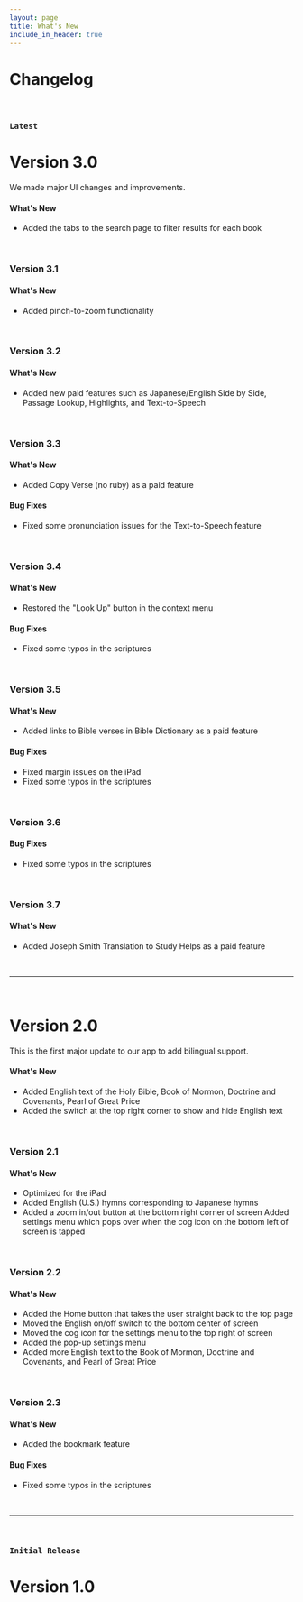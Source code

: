 ```yaml
---
layout: page
title: What's New
include_in_header: true
---
```


# Changelog

<br>

### `Latest`
# **Version 3.0**
We made major UI changes and improvements.

#### What's New
- Added the tabs to the search page to filter results for each book

<br>

### **Version 3.1**

#### What's New
- Added pinch-to-zoom functionality

<br>

### **Version 3.2**

#### What's New
- Added new paid features such as Japanese/English Side by Side, Passage Lookup, Highlights, and Text-to-Speech

<br>

### **Version 3.3**

#### What's New
- Added Copy Verse (no ruby) as a paid feature

#### Bug Fixes
- Fixed some pronunciation issues for the Text-to-Speech feature

<br>

### **Version 3.4**

#### What's New
- Restored the "Look Up" button in the context menu

#### Bug Fixes
- Fixed some typos in the scriptures

<br>

### **Version 3.5**

#### What's New
- Added links to Bible verses in Bible Dictionary as a paid feature

#### Bug Fixes
- Fixed margin issues on the iPad
- Fixed some typos in the scriptures

<br>

### **Version 3.6**

#### Bug Fixes
- Fixed some typos in the scriptures

<br>

### **Version 3.7**

#### What's New
- Added Joseph Smith Translation to Study Helps as a paid feature

<br>


________
<br>

# **Version 2.0**
This is the first major update to our app to add bilingual support.

#### What's New
- Added English text of the Holy Bible, Book of Mormon, Doctrine and Covenants, Pearl of Great Price
- Added the switch at the top right corner to show and hide English text

<br>

### **Version 2.1**

#### What's New
- Optimized for the iPad 
- Added English (U.S.) hymns corresponding to Japanese hymns
- Added a zoom in/out button at the bottom right corner of screen
Added settings menu which pops over when the cog icon on the bottom left of screen is tapped

<br>

### **Version 2.2**

#### What's New
- Added the Home button that takes the user straight back to the top page
- Moved the English on/off switch to the bottom center of screen
- Moved the cog icon for the settings menu to the top right of screen
- Added the pop-up settings menu
- Added more English text to the Book of Mormon, Doctrine and Covenants, and Pearl of Great Price

<br>

### **Version 2.3**

#### What's New
- Added the bookmark feature

#### Bug Fixes
- Fixed some typos in the scriptures

<br>

________
<br>

### `Initial Release`
# **Version 1.0**

<br>